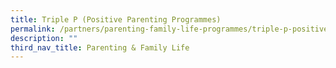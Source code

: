 ```yaml
---
title: Triple P (Positive Parenting Programmes)
permalink: /partners/parenting-family-life-programmes/triple-p-positive-parenting-programmes
description: ""
third_nav_title: Parenting & Family Life
---
```


